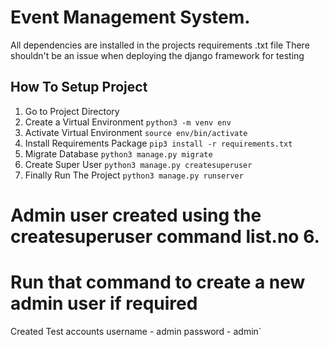 # Event Management System.

All dependencies are installed in the projects requirements .txt file
There shouldn't be an issue when deploying the django framework for testing

## How To Setup Project
1. Go to Project Directory 
2. Create a Virtual Environment `python3 -m venv env`
3. Activate Virtual Environment `source env/bin/activate`
4. Install Requirements Package `pip3 install -r requirements.txt`
5. Migrate Database `python3 manage.py migrate`
6. Create Super User `python3 manage.py createsuperuser`
7. Finally Run The Project `python3 manage.py runserver`


# Admin user created using the createsuperuser command list.no 6.
# Run that command to create a new admin user if required

Created Test accounts
username - admin
password - admin`
